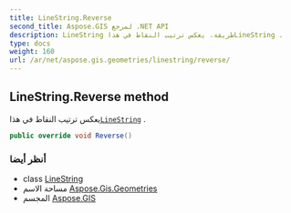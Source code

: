 ```yaml
---
title: LineString.Reverse
second_title: Aspose.GIS لمرجع .NET API
description: LineString طريقة. يعكس ترتيب النقاط في هذاLineString .
type: docs
weight: 160
url: /ar/net/aspose.gis.geometries/linestring/reverse/
---
```

## LineString.Reverse method

يعكس ترتيب النقاط في هذا[`LineString`](../) .

```csharp
public override void Reverse()
```

### أنظر أيضا

* class [LineString](../)
* مساحة الاسم [Aspose.Gis.Geometries](../../linestring/)
* المجسم [Aspose.GIS](../../../)


